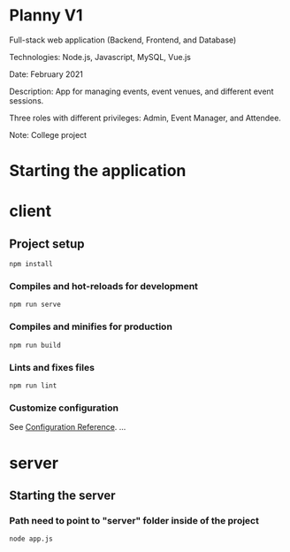 # Planny V1
Full-stack web application (Backend, Frontend, and Database)

Technologies: Node.js, Javascript, MySQL, Vue.js

Date: February 2021

Description: App for managing events, event venues, and different event sessions.

Three roles with different privileges: Admin, Event Manager, and Attendee.

Note: College project


# Starting the application

# client

## Project setup
```
npm install
```

### Compiles and hot-reloads for development
```
npm run serve
```

### Compiles and minifies for production
```
npm run build
```

### Lints and fixes files
```
npm run lint
```

### Customize configuration
See [Configuration Reference](https://cli.vuejs.org/config/).
...

# server

## Starting the server
### Path need to point to "server" folder inside of the project
```
node app.js
```
